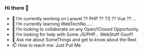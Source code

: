 ### Hi there 👋
- 🔭 I’m currently working on Laravel ?? PHP ?? TS ?? Vue ?? ...
- 🌱 I’m currently learning WebTechNo.....
- 👯 I’m looking to collaborate on any Open/!Closed Opportunity.
- 🤔 I’m looking for help with Some JS/PHP... WebStuff Ooof!!
- 💬 Ask me about SomeThings and get to know about the Rest
- 📫 How to reach me: Just Pull Me

<!--
**preetom/preetom** is a ✨ _special_ ✨ repository because its `README.md` (this file) appears on your GitHub profile.

Here are some ideas to get you started:

- 🔭 I’m currently working on ...
- 🌱 I’m currently learning ...
- 👯 I’m looking to collaborate on ...
- 🤔 I’m looking for help with ...
- 💬 Ask me about ...
- 📫 How to reach me: ...
- 😄 Pronouns: ...
- ⚡ Fun fact: ...
-->
